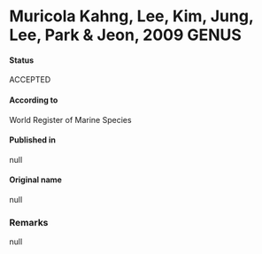 Muricola Kahng, Lee, Kim, Jung, Lee, Park & Jeon, 2009 GENUS
=======

#### Status
ACCEPTED

#### According to
World Register of Marine Species

#### Published in
null

#### Original name
null

### Remarks
null